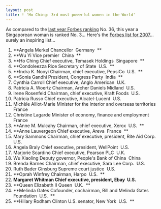 ```yaml
---
layout: post
title: ! 'Ho Ching: 3rd most powerful women in the World'
---
```


As compared to the [last year Forbes ranking](http://www.forbes.com/lists/2006/11/06women_The-100-Most-Powerful-Women_Rank.html) No. 36, this year a Singaporean woman is ranked No. 3... Here's the [Forbes list for 2007](http://www.forbes.com/lists/2007/11/biz-07women_The-100-Most-Powerful-Women_Rank.html)... surely an inspiring list...

1. **Angela Merkel Chancellor  Germany  **
2. **Wu Yi Vice premier  China  **
3. **Ho Ching Chief executive, Temasek Holdings  Singapore  **
4. **Condoleezza Rice Secretary of State  U.S.  **
5. **Indra K. Nooyi Chairman, chief executive, PepsiCo  U.S.  **
6. **Sonia Gandhi President, Congress Party  India  **
7. Cynthia Carroll Chief executive, Anglo American  U.K. 
8. Patricia A. Woertz Chairman, Archer Daniels Midland  U.S. 
9. Irene Rosenfeld Chairman, chief executive, Kraft Foods  U.S. 
10. Patricia Russo Chief executive, Alcatel-Lucent  U.S. 
11. Michèle Alliot-Marie Minister for the Interior and overseas territories  France 
12. Christine Lagarde Minister of economy, finance and employment  France 
13. **Anne M. Mulcahy Chairman, chief executive, Xerox  U.S.  **
14. **Anne Lauvergeon Chief executive, Areva  France  **
15. Mary Sammons Chairman, chief executive, president, Rite Aid Corp.  U.S. 
16. Angela Braly Chief executive, president, WellPoint  U.S. 
17. Marjorie Scardino Chief executive, Pearson PLC  U.K. 
18. Wu Xiaoling Deputy governor, People's Bank of China  China 
19. Brenda Barnes Chairman, chief executive, Sara Lee Corp.  U.S. 
20. Ruth Bader Ginsburg Supreme court justice  U.S. 
21. **Oprah Winfrey Chairman, Harpo  U.S.  **
22. **Margaret Whitman Chief executive, president, Ebay  U.S.** 
23. **Queen Elizabeth II Queen  U.K.  **
24. **Melinda Gates Cofounder, cochairman, Bill and Melinda Gates Foundation  U.S.  **
25. **Hillary Rodham Clinton U.S. senator, New York  U.S.  **
